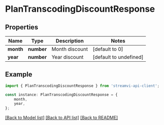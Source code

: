 # PlanTranscodingDiscountResponse


## Properties

Name | Type | Description | Notes
------------ | ------------- | ------------- | -------------
**month** | **number** | Month discount | [default to 0]
**year** | **number** | Year discount | [default to undefined]

## Example

```typescript
import { PlanTranscodingDiscountResponse } from 'streamvi-api-client';

const instance: PlanTranscodingDiscountResponse = {
    month,
    year,
};
```

[[Back to Model list]](../README.md#documentation-for-models) [[Back to API list]](../README.md#documentation-for-api-endpoints) [[Back to README]](../README.md)
